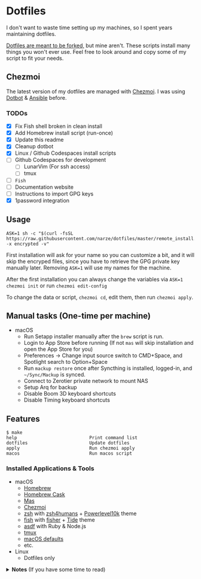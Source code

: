# Dotfiles

I don't want to waste time setting up my machines, so I spent years maintaining dotfiles.

[Dotfiles are meant to be forked,](https://zachholman.com/2010/08/dotfiles-are-meant-to-be-forked) but mine aren't. These scripts install many things you won't ever use. Feel free to look around and copy some of my script to fit your needs.

## Chezmoi

The latest version of my dotfiles are managed with [Chezmoi](https://chezmoi.io). I was using [Dotbot](https://github.com/narze/dotfiles/tree/dotbot) & [Ansible](https://github.com/narze/dotfiles/tree/ansible) before.

### TODOs

- [x] Fix Fish shell broken in clean install
- [x] Add Homebrew install script (run-once)
- [x] Update this readme
- [x] Cleanup dotbot
- [x] Linux / Github Codespaces install scripts
- [ ] Github Codespaces for development
  - [ ] LunarVim (For ssh access)
  - [ ] tmux
- [ ] `Fish`
- [ ] Documentation website
- [ ] Instructions to import GPG keys
- [x] 1password integration

## Usage

```shell
ASK=1 sh -c "$(curl -fsSL https://raw.githubusercontent.com/narze/dotfiles/master/remote_install.sh) -x encrypted -v"
```

First installation will ask for your name so you can customize a bit, and it will skip the encryped files, since you have to retrieve the GPG private key manually later. Removing `ASK=1` will use my names for the machine.

After the first installation you can always change the variables via `ASK=1 chezmoi init` or run `chezmoi edit-config`

To change the data or script, `chezmoi cd`, edit them, then run `chezmoi apply`.

## Manual tasks (One-time per machine)

- macOS
  - Run Setapp installer manually after the `brew` script is run.
  - Login to App Store before running (If not `mas` will skip installation and open the App Store for you)
  - Preferences -> Change input source switch to CMD+Space, and Spotlight search to Option+Space
  - Run `mackup restore` once after Syncthing is installed, logged-in, and `~/Sync/Mackup` is synced.
  - Connect to Zerotier private network to mount NAS
  - Setup Arq for backup
  - Disable Boom 3D keyboard shortcuts
  - Disable Timing keyboard shortcuts

## Features

```shell
$ make
help                           Print command list
dotfiles                       Update dotfiles
apply                          Run chezmoi apply
macos                          Run macos script
```

### Installed Applications & Tools

- macOS
  - [Homebrew](https://brew.sh)
  - [Homebrew Cask](https://github.com/Homebrew/homebrew-cask)
  - [Mas](https://github.com/mas-cli/mas)
  - [Chezmoi](https://chezmoi.io)
  - [zsh](https://zsh.org) with [zsh4humans](https://github.com/romkatv/zsh4humans) + [Powerlevel10k](https://github.com/romkatv/powerlevel10k) theme
  - [fish](https://fishshell.com) with [fisher](https://github.com/jorgebucaran/fisher) + [Tide](https://github.com/IlanCosman/tide) theme
  - [asdf](https://asdf-vm.com) with Ruby & Node.js
  - [tmux](https://github.com/tmux/tmux/)
  - [macOS defaults](https://mths.be/macos)
  - etc.
- Linux
  - Dotfiles only

<details>
  <summary><b>Notes</b> (If you have some time to read)</summary>

### Zsh + Fish

After the recent [drama with Zinit](https://github.com/zdharma-continuum/I_WANT_TO_HELP), I decided to give [Fish](https://fishshell.com) a try, it is good but I also want to still maintain my Zsh configuration. I migrated the settings to [zsh4human](https://github.com/romkatv/zsh4humans) which is maintained by the one who made Powerlevel10k. It's 2-3x faster than Zinit as of now.

I'll separate the dotfiles script to install zsh or fish separately to save some space. You can also install both like mine.

### Development on Github Codespaces

[![Open in GitHub Codespaces](https://github.com/codespaces/badge.svg)](https://github.com/codespaces/new?hide_repo_select=true&ref=master&repo=101657113&machine=standardLinux32gb)

- `chezmoi cd` (Change directory into `~/.local/share/chezmoi`)
- Update config and/or scripts
- `chezmoi apply -x encrypted`

### Apple Silicon

Here are the list of issues I've found on running the script on M1 Macbooks (Tested on both Macbook Air & Macbook Pro)

- ~~dotbot/brew fails silently : Now they need XCode to be installed first (via App Store), rather than just XCode CLT~~ Seems to be fixed now
- ~~Kitty.app installing binaries from Homebrew does get you x86, now you have to [Build from source](https://sw.kovidgoyal.net/kitty/build.html)~~

  - ```shell
    ghq get -l kovidgoyal/kitty
    /opt/homebrew/bin/python3 setup.py kitty.app # Needs python3 from brew
    cp -r kitty.app /Applications/kitty.app

    # Replace CLI
    rm /opt/homebrew/bin/kitty
    ln -s $PWD/kitty/launcher/kitty /opt/homebrew/bin/kitty
    ```

  - If you want both versions, download the executable and rename it (`kitty_x86.app`)

- ~~Docker for Mac : Replace with [Tech Preview version](https://docs.docker.com/docker-for-mac/apple-m1)~~
- ~~Some brew/asdf packages cannot be installed on arm64~~ See "Apple Silicon specific commands"
- Setup both versions of Homebrew, then use shell script to point to the correct `brew`

  ```shell
  # Install both versions
  arch -arm64 /bin/bash -c "$(curl -fsSL https://raw.githubusercontent.com/Homebrew/install/HEAD/install.sh)"
  arch -x86_64 /bin/bash -c "$(curl -fsSL https://raw.githubusercontent.com/Homebrew/install/HEAD/install.sh)"

  # .zshrc
  if [ "$(uname -m)" == "arm64" ]; then
    # Use arm64 brew, with fallback to x86 brew
    if [ -f /opt/homebrew/bin/brew ]; then
      export PATH="/usr/local/bin${PATH+:$PATH}";
      eval $(/opt/homebrew/bin/brew shellenv)
    fi
  else
    # Use x86 brew, with fallback to arm64 brew
    if [ -f /usr/local/bin/brew ]; then
      export PATH="/opt/homebrew/bin${PATH+:$PATH}";
      eval $(/usr/local/bin/brew shellenv)
    fi
  fi
  ```

- Rubygems : Specific bundler config is needed (See `bundle config`)
- Yabai : Cannot use space switch commands (eg. `yabai -m space --focus 1`) even if SIP is disabled
  <details>
    <summary>Workaround</summary>

  Setup native shortcut keys manually and use non-consuming shortcut settings (`->`) in `skhd`
  ![image](https://user-images.githubusercontent.com/248741/111079897-a77e6380-852e-11eb-92d5-42f743dc3060.png)
  </details>

### ~~Apple Silicon specific commands~~

- `make brew-x86` : Install packages which cannot be instaled with `arm64` arch right now (eg. ~~`kubectl`, `kubectx`~~ Both are now supported!)
- </details>
